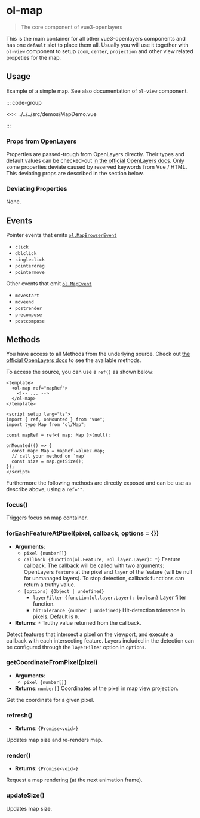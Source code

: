 # ol-map

> The core component of vue3-openlayers

This is the main container for all other vue3-openlayers components and has one `default`
slot to place them all. Usually you will use it together with `ol-view`
component to setup `zoom`, `center`, `projection` and other view related propeties for the map.

<script setup>
import MapDemo from "@demos/MapDemo.vue"
</script>

<ClientOnly>
<MapDemo />
</ClientOnly>

## Usage

Example of a simple map.
See also documentation of `ol-view` component.

::: code-group

<<< ../../../src/demos/MapDemo.vue

:::

### Props from OpenLayers

Properties are passed-trough from OpenLayers directly.
Their types and default values can be checked-out [in the official OpenLayers docs](https://openlayers.org/en/latest/apidoc/module-ol_Map-Map.html).
Only some properties deviate caused by reserved keywords from Vue / HTML.
This deviating props are described in the section below.

### Deviating Properties

None.

## Events

Pointer events that emits [`ol.MapBrowserEvent`](http://openlayers.org/en/latest/apidoc/module-ol_MapBrowserEvent-MapBrowserEvent.html)

- `click`
- `dblclick`
- `singleclick`
- `pointerdrag`
- `pointermove`

Other events that emit [`ol.MapEvent`](http://openlayers.org/en/latest/apidoc/module-ol_MapEvent-MapEvent.html)

- `movestart`
- `moveend`
- `postrender`
- `precompose`
- `postcompose`

## Methods

You have access to all Methods from the underlying source.
Check out [the official OpenLayers docs](https://openlayers.org/en/latest/apidoc/module-ol_Map.html) to see the available methods.

To access the source, you can use a `ref()` as shown below:

```vue
<template>
  <ol-map ref="mapRef">
    <!-- ... -->
  </ol-map>
</template>

<script setup lang="ts">
import { ref, onMounted } from "vue";
import type Map from "ol/Map";

const mapRef = ref<{ map: Map }>(null);

onMounted(() => {
  const map: Map = mapRef.value?.map;
  // call your method on `map`
  const size = map.getSize();
});
</script>
```

Furthermore the following methods are directly exposed and can be use as describe above, using a `ref=""`.

### focus()

Triggers focus on map container.

### forEachFeatureAtPixel(pixel, callback, options = {})

- **Arguments**:
  - `pixel {number[]}`
  - `callback {function(ol.Feature, ?ol.layer.Layer): *}`
    Feature callback. The callback will be called with two arguments: OpenLayers `feature`
    at the pixel and `layer` of the feature (will be null for unmanaged layers).
    To stop detection, callback functions can return a truthy value.
  - `[options] {Object | undefined}`
    - `layerFilter {function(ol.layer.Layer): boolean}` Layer filter function.
    - `hitTolerance {number | undefined}` Hit-detection tolerance in pixels.
      Default is `0`.
- **Returns**: `*` Truthy value returned from the callback.

Detect features that intersect a pixel on the viewport, and execute a callback
with each intersecting feature. Layers included in the detection can be configured
through the `layerFilter` option in `options`.

### getCoordinateFromPixel(pixel)

- **Arguments**:
  - `pixel {number[]}`
- **Returns**: `number[]` Coordinates of the pixel in map view projection.

Get the coordinate for a given pixel.

### refresh()

- **Returns**: `{Promise<void>}`

Updates map size and re-renders map.

### render()

- **Returns**: `{Promise<void>}`

Request a map rendering (at the next animation frame).

### updateSize()

Updates map size.
